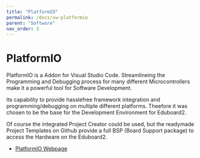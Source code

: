 ```yaml
---
title: "PlatformIO"
permalink: /docs/sw-platformio
parent: "Software"
nav_order: 3
---
```


# PlatformIO

PlatformIO is a Addon for Visual Studio Code. Streamlineing the Programming and Debugging process for many different Microcontrollers make it a powerful tool for Software Development. 

Its capability to provide hasslefree framework integration and programming/debugging on multiple different platforms. Theefore it was chosen to be the base for the Development Environment for Eduboard2.

Of course the integrated Project Creator could be used, but the readymade Project Templates on Github provide a full BSP (Board Support package) to access the Hardware on the Eduboard2.

- [PlatformIO Webpage](https://platformio.org/)